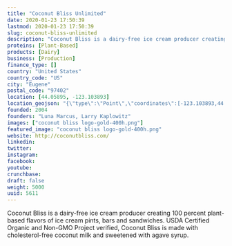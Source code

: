 ```yaml
---
title: "Coconut Bliss Unlimited"
date: 2020-01-23 17:50:39
lastmod: 2020-01-23 17:50:39
slug: coconut-bliss-unlimited
description: "Coconut Bliss is a dairy-free ice cream producer creating 100 percent plant-based flavors of ice cream pints, bars and sandwiches. USDA Certified Organic and Non-GMO Project verified, Coconut Bliss is made with cholesterol-free coconut milk and sweetened with agave syrup."
proteins: [Plant-Based]
products: [Dairy]
business: [Production]
finance_type: []
country: "United States"
country_code: "US"
city: "Eugene"
postal_code: "97402"
location: [44.05895, -123.103893]
location_geojson: "{\"type\":\"Point\",\"coordinates\":[-123.103893,44.05895]}"
founded: 2004
founders: "Luna Marcus, Larry Kaplowitz"
images: ["coconut bliss logo-gold-400h.png"]
featured_image: "coconut bliss logo-gold-400h.png"
website: http://coconutbliss.com/
linkedin: 
twitter: 
instagram: 
facebook: 
youtube: 
crunchbase: 
draft: false
weight: 5000
uuid: 5611
---
```

Coconut Bliss is a dairy-free ice cream producer creating 100 percent plant-based flavors of ice cream pints, bars and sandwiches. USDA Certified Organic and Non-GMO Project verified, Coconut Bliss is made with cholesterol-free coconut milk and sweetened with agave syrup.

